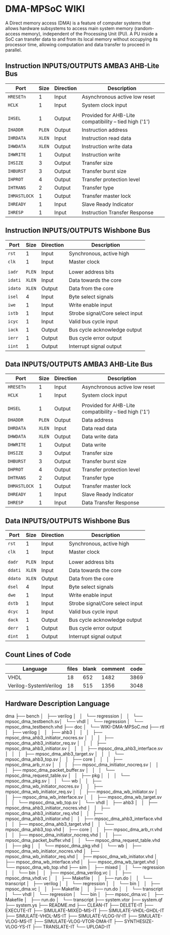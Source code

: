 # DMA-MPSoC WIKI

A Direct memory access (DMA) is a feature of computer systems that allows hardware subsystems to access main system memory (random-access memory), independent of the Processing Unit (PU). A PU inside a SoC can transfer data to and from its local memory without occupying its processor time, allowing computation and data transfer to proceed in parallel.


## Instruction INPUTS/OUTPUTS AMBA3 AHB-Lite Bus

| Port         |  Size  | Direction | Description                                           |
| -------------| ------ | --------- | ----------------------------------------------------- |
| `HRESETn`    |    1   |   Input   | Asynchronous active low reset                         |
| `HCLK`       |    1   |   Input   | System clock input                                    |
|              |        |           |                                                       |
| `IHSEL`      |    1   |   Output  | Provided for AHB-Lite compatibility – tied high ('1') |
| `IHADDR`     | `PLEN` |   Output  | Instruction address                                   |
| `IHRDATA`    | `XLEN` |   Input   | Instruction read data                                 |
| `IHWDATA`    | `XLEN` |   Output  | Instruction write data                                |
| `IHWRITE`    |    1   |   Output  | Instruction write                                     |
| `IHSIZE`     |    3   |   Output  | Transfer size                                         |
| `IHBURST`    |    3   |   Output  | Transfer burst size                                   |
| `IHPROT`     |    4   |   Output  | Transfer protection level                             |
| `IHTRANS`    |    2   |   Output  | Transfer type                                         |
| `IHMASTLOCK` |    1   |   Output  | Transfer master lock                                  |
| `IHREADY`    |    1   |   Input   | Slave Ready Indicator                                 |
| `IHRESP`     |    1   |   Input   | Instruction Transfer Response                         |


## Instruction INPUTS/OUTPUTS Wishbone Bus

| Port    |  Size  | Direction | Description                     |
| --------| ------ | --------- | ------------------------------- |
| `rst`   |    1   |   Input   | Synchronous, active high        |
| `clk`   |    1   |   Input   | Master clock                    |
|         |        |           |                                 |
| `iadr`  | `PLEN` |   Input   | Lower address bits              |
| `idati` | `XLEN` |   Input   | Data towards the core           |
| `idato` | `XLEN` |   Output  | Data from the core              |
| `isel`  |    4   |   Input   | Byte select signals             |
| `iwe`   |    1   |   Input   | Write enable input              |
| `istb`  |    1   |   Input   | Strobe signal/Core select input |
| `icyc`  |    1   |   Input   | Valid bus cycle input           |
| `iack`  |    1   |   Output  | Bus cycle acknowledge output    |
| `ierr`  |    1   |   Output  | Bus cycle error output          |
| `iint`  |    1   |   Output  | Interrupt signal output         |


## Data INPUTS/OUTPUTS AMBA3 AHB-Lite Bus

| Port         |  Size  | Direction | Description                                           |
| -------------| ------ | --------- | ----------------------------------------------------- |
| `HRESETn`    |    1   |   Input   | Asynchronous active low reset                         |
| `HCLK`       |    1   |   Input   | System clock input                                    |
|              |        |           |                                                       |
| `DHSEL`      |    1   |   Output  | Provided for AHB-Lite compatibility – tied high ('1') |
| `DHADDR`     | `PLEN` |   Output  | Data address                                          |
| `DHRDATA`    | `XLEN` |   Input   | Data read data                                        |
| `DHWDATA`    | `XLEN` |   Output  | Data write data                                       |
| `DHWRITE`    |    1   |   Output  | Data write                                            |
| `DHSIZE`     |    3   |   Output  | Transfer size                                         |
| `DHBURST`    |    3   |   Output  | Transfer burst size                                   |
| `DHPROT`     |    4   |   Output  | Transfer protection level                             |
| `DHTRANS`    |    2   |   Output  | Transfer type                                         |
| `DHMASTLOCK` |    1   |   Output  | Transfer master lock                                  |
| `DHREADY`    |    1   |   Input   | Slave Ready Indicator                                 |
| `DHRESP`     |    1   |   Input   | Data Transfer Response                                |


## Data INPUTS/OUTPUTS Wishbone Bus

| Port    |  Size  | Direction | Description                     |
| --------| ------ | --------- | ------------------------------- |
| `rst`   |    1   |   Input   | Synchronous, active high        |
| `clk`   |    1   |   Input   | Master clock                    |
|         |        |           |                                 |
| `dadr`  | `PLEN` |   Input   | Lower address bits              |
| `ddati` | `XLEN` |   Input   | Data towards the core           |
| `ddato` | `XLEN` |   Output  | Data from the core              |
| `dsel`  |    4   |   Input   | Byte select signals             |
| `dwe`   |    1   |   Input   | Write enable input              |
| `dstb`  |    1   |   Input   | Strobe signal/Core select input |
| `dcyc`  |    1   |   Input   | Valid bus cycle input           |
| `dack`  |    1   |   Output  | Bus cycle acknowledge output    |
| `derr`  |    1   |   Output  | Bus cycle error output          |
| `dint`  |    1   |   Output  | Interrupt signal output         |


## Count Lines of Code

|Language              | files | blank | comment | code |
| ---------------------| ----- | ----- | ------- | ---- |
|VHDL                  |    18 |   652 |    1482 | 3869 |
|Verilog-SystemVerilog |    18 |   515 |    1356 | 3048 |


## Hardware Description Language

dma
├── bench
│   ├── verilog
│   │   └── regression
│   │       └── mpsoc_dma_testbench.sv│   └── vhdl
│       └── regression
│           └── mpsoc_dma_testbench.vhd
├── doc
│   └── WIKI-DMA-MPSoC.md
├── rtl
│   ├── verilog
│   │   ├── ahb3
│   │   │   ├── mpsoc_dma_ahb3_initiator_nocres.sv
│   │   │   ├── mpsoc_dma_ahb3_initiator_req.sv
│   │   │   ├── mpsoc_dma_ahb3_initiator.sv
│   │   │   ├── mpsoc_dma_ahb3_interface.sv
│   │   │   ├── mpsoc_dma_ahb3_target.sv
│   │   │   └── mpsoc_dma_ahb3_top.sv
│   │   ├── core
│   │   │   ├── mpsoc_dma_arb_rr.sv
│   │   │   ├── mpsoc_dma_initiator_nocreq.sv
│   │   │   ├── mpsoc_dma_packet_buffer.sv
│   │   │   └── mpsoc_dma_request_table.sv
│   │   ├── pkg
│   │   │   └── mpsoc_dma_pkg.sv
│   │   └── wb
│   │       ├── mpsoc_dma_wb_initiator_nocres.sv
│   │       ├── mpsoc_dma_wb_initiator_req.sv
│   │       ├── mpsoc_dma_wb_initiator.sv
│   │       ├── mpsoc_dma_wb_interface.sv
│   │       ├── mpsoc_dma_wb_target.sv
│   │       └── mpsoc_dma_wb_top.sv
│   └── vhdl
│       ├── ahb3
│       │   ├── mpsoc_dma_ahb3_initiator_nocres.vhd
│       │   ├── mpsoc_dma_ahb3_initiator_req.vhd
│       │   ├── mpsoc_dma_ahb3_initiator.vhd
│       │   ├── mpsoc_dma_ahb3_interface.vhd
│       │   ├── mpsoc_dma_ahb3_target.vhd
│       │   └── mpsoc_dma_ahb3_top.vhd
│       ├── core
│       │   ├── mpsoc_dma_arb_rr.vhd
│       │   ├── mpsoc_dma_initiator_nocreq.vhd
│       │   ├── mpsoc_dma_packet_buffer.vhd
│       │   └── mpsoc_dma_request_table.vhd
│       ├── pkg
│       │   └── mpsoc_dma_pkg.vhd
│       └── wb
│           ├── mpsoc_dma_wb_initiator_nocres.vhd
│           ├── mpsoc_dma_wb_initiator_req.vhd
│           ├── mpsoc_dma_wb_initiator.vhd
│           ├── mpsoc_dma_wb_interface.vhd
│           ├── mpsoc_dma_wb_target.vhd
│           └── mpsoc_dma_wb_top.vhd
├── sim
│   ├── mixed
│   │   └── regression
│   │       └── bin
│   │           ├── mpsoc_dma_verilog.vc
│   │           ├── mpsoc_dma_vhdl.vc
│   │           ├── Makefile
│   │           ├── run.do
│   │           └── transcript
│   ├── verilog
│   │   └── regression
│   │       └── bin
│   │           ├── mpsoc_dma.vc
│   │           ├── Makefile
│   │           ├── run.do
│   │           └── transcript
│   └── vhdl
│       └── regression
│           └── bin
│               ├── mpsoc_dma.vc
│               ├── Makefile
│               ├── run.do
│               └── transcript
├── system.vtor
├── system.qf
├── system.ys
├── README.md
├── CLEAN-IT
├── DELETE-IT
├── EXECUTE-IT
├── SIMULATE-MIXED-MS-IT
├── SIMULATE-VHDL-GHDL-IT
├── SIMULATE-VHDL-MS-IT
├── SIMULATE-VLOG-IV-IT
├── SIMULATE-VLOG-MS-IT
├── SIMULATE-VLOG-VTOR-DMA-IT
├── SYNTHESIZE-VLOG-YS-IT
├── TRANSLATE-IT
└── UPLOAD-IT
